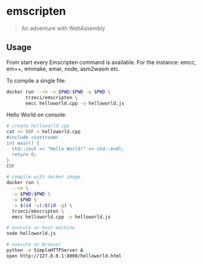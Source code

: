 # emscripten

> An adventure with WebAssembly

## Usage

From start every Emscripten command is available. For the instance: emcc, em++, emmake, emar, node, asm2wasm etc.

To compile a single file:

```bash
docker run --rm -v $PWD:$PWD -w $PWD \
       trzeci/emscripten \
       emcc helloworld.cpp -o helloworld.js
```

Hello World on console:

```bash
# create helloworld.cpp
cat << EOF > helloworld.cpp
#include <iostream>
int main() {
  std::cout << "Hello World!" << std::endl;
  return 0;
}
EOF
```

```bash
# compile with docker image
docker run \
  --rm \
  -v $PWD:$PWD \
  -w $PWD \
  -u $(id -u):$(id -g) \
  trzeci/emscripten \
  emcc helloworld.cpp -o helloworld.js
```

```bash
# execute on host machine
node helloworld.js
```

```bash
# execute on Browser
python -m SimpleHTTPServer &
open http://127.0.0.1:8000/helloworld.html 
```

